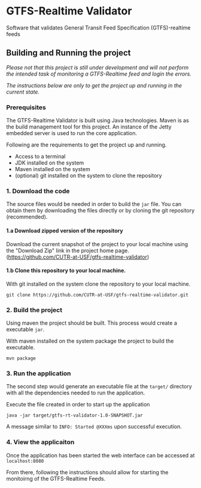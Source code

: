 # GTFS-Realtime Validator
Software that validates General Transit Feed Specification (GTFS)-realtime feeds

## Building and Running the project 
*Please not that this project is still under development and will not perform the intended task of 
monitoring a GTFS-Realtime feed and login the errors.*

*The instructions below are only to get the project up 
and running in the current state.*

### Prerequisites 

The GTFS-Realtime Validator is built using Java technologies. Maven is as the build management tool for this project.
An instance of the Jetty embedded server is used to run the core application.

Following are the requirements to get the project up and running. 

* Access to a terminal 
* JDK installed on the system 
* Maven installed on the system 
* (optional) git installed on the system to clone the repository

### 1. Download the code 

The source files would be needed in order to build the `jar` file. You can obtain them by downloading the files directly
or by cloning the git repository (recommended). 

#### 1.a Download zipped version of the repository

Download the current snapshot of the project to your local machine using the "Download Zip" link in the project home page. 
(https://github.com/CUTR-at-USF/gtfs-realtime-validator)


#### 1.b Clone this repository to your local machine.

With git installed on the system clone the repository to your local machine. 

`git clone https://github.com/CUTR-at-USF/gtfs-realtime-validator.git`

### 2. Build the project 

Using maven the project should be built. This process would create a executable `jar`.

With maven installed on the system package the project to build the executable. 

`mvn package`

### 3. Run the application

The second step would generate an executable file at the `target/` directory with all the dependencies needed to run 
the application. 

Execute the file created in order to start up the application 

`java -jar target/gtfs-rt-validator-1.0-SNAPSHOT.jar`

A message similar to `INFO: Started @XXXms` upon successful execution. 

### 4. View the applicaiton 

Once the application has been started the web interface can be accessed at `localhost:8080`

From there, following the instructions should allow for starting the monitoirng of the GTFS-Realtime Feeds.
